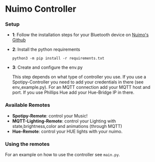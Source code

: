 # Nuimo Controller

### Setup
- **1**: Follow the installation steps for your Bluetooth device on [Nuimo's Github](https://github.com/getsenic/nuimo-linux-python)
- **2**: Install the python requirements

    `python3 -m pip install -r requirements.txt`
- **3**: Create and configure the env.py

    This step depends on what type of controller you use. If you use a Spotipy-Controller you need to add your credentials in there (see env_example.py). For an MQTT connection add your MQTT host and port. If you use Phillips Hue add your Hue-Bridge IP in there.

### Available Remotes

- **Spotipy-Remote**: control your Music!
- **MQTT-Lighting-Remote**: control your Lighting with state,brightness,color and animations (through MQTT)
- **Hue-Remote**: control your HUE lights with your nuimo.

### Using the remotes
For an example on how to use the controller see `main.py`.
